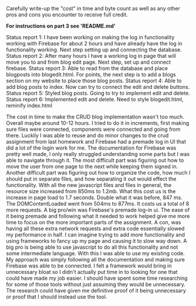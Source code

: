 Carefully write-up the "cost" in time and byte count as well as any other pros and cons you encounter to receive full credit.  
  
**For instructions on part 3 see 'README.md'**  
  
Status report 1:
I have been working on making the log in functionality working with Firebase for about 2 hours and have already have the log in functionality working. Next step setting up and connecting the database.
Status report 2:
After many hours I have a working log in page that will move you to and from blog edit page. Next step, set up and connect firebase.
Status report 3:
Able to read from the database and place blogposts into blogedit.html. For points, the next step is to add a blogs section on my website to place those blog posts.
Status report 4:
Able to add blog posts to index. Now can try to connect the edit and delete buttons.
Status report 5:
Styled blog posts. Going to try to implement edit and delete.
Status report 6:
Implemented edit and delete. Need to style blogedit.html, reminify index.html

The cost in time to make the CRUD blog implementation wasn't too much. Overall maybe around 10-12 hours. I tried to do it in increments, first making sure files were connected, components were connected and going from there. Luckily I was able to reuse and do minor changes to the crud assignment from last homework and Firebase had a premade log in UI that did a lot of the login work for me. The documentation for Firebase was pretty well made, I only really struggled understanding some parts but I was able to navigate through it. The most difficult part was figuring out how to move the user from one page to the next while keeping them signed in. Another difficult part was figuring out how to organize the code, how much I should put in separate files, and how separating it out would effect the functionality. With all the new javascript files and files in general, the resource size increased from 850ms to 1.2mb. What this cost us is the increase in page load to 1.7 seconds. Double what it was before, 847 ms. The DOMContentLoaded went from 504ms to 877ms. It costs us a total of 8 more requests. A big pro/win was Firebase's premade log-in ui. The ease of it being premade and following what it needed to work helped give me more time to focus on the more important parts of the assignment. A con, was having all these extra network requests and extra code essentially slowed my performance in half. I can imagine trying to add more functionality and using frameworks to fancy up my page and causing it to slow way down. A big pro is being able to use javascript to do all this functionality and not some intermediate language. With this I was able to use my existing code. My approach was simply following all the documentation and making sure Firebase was able to be connected. I felt a framework would bring in unnecessary bloat so I didn't actually put time in to looking for one that could have made my job easier. I should have spent some time researching for some of those tools without just assuming they would be unnecessary. The research could have given me definitive proof of it being unnecessary or proof that I should instead use the tool.
